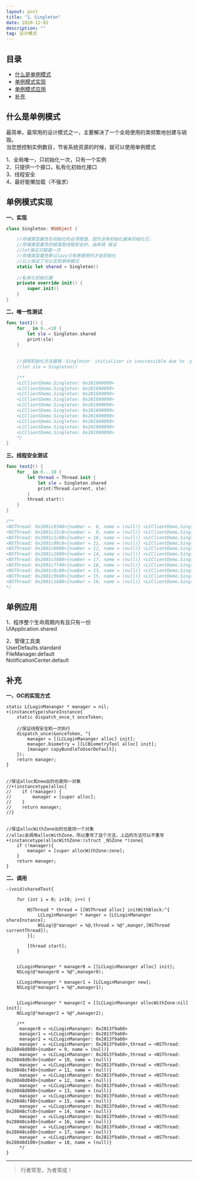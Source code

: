 ```yaml
---
layout: post
title: "1、Singleton"
date: 2020-12-02
description: ""
tag: 设计模式
---
```







## 目录

* [什么是单例模式](#content1)
* [单例模式实现](#content2)
* [单例模式应用](#content3)
* [补充](#content4)







<!-- ************************************************ -->
## <a id="content1"></a>什么是单例模式

最简单，最常用的设计模式之一，主要解决了一个全局使用的类频繁地创建与销毁。   
当您想控制实例数目，节省系统资源的时候，就可以使用单例模式   

1、全局唯一，只初始化一次，只有一个实例      
2、只提供一个接口，私有化初始化接口      
3、线程安全      
4、最好能懒加载（不强求） 


<!-- ************************************************ -->
## <a id="content2"></a>单例模式实现

**一、实现**

```swift
class Singleton: NSObject {

    //存储类型属性在初始化时必须赋值，因为没有初始化器来初始化它，
    //存储类型属性的赋值是线程安全的，由系统 保证
    //let保证只赋值一次
    //存储类型属性默认lazy只有再使用时才会初始化
    //以上保证了可以实现单例模式
    static let shared = Singleton()
    
    //私有化初始化器
    private override init() {
        super.init()
    }
}
```

**二、唯一性测试**

```swift
func test1() {
    for _ in 0..<10 {
        let sle = Singleton.shared
        print(sle)
    }
    
    
    //调用初始化方法报错：Singleton' initializer is inaccessible due to 'private' protection level
    //let sle = Singleton()

    /**
    <LCClientDemo.Singleton: 0x281690090>
    <LCClientDemo.Singleton: 0x281690090>
    <LCClientDemo.Singleton: 0x281690090>
    <LCClientDemo.Singleton: 0x281690090>
    <LCClientDemo.Singleton: 0x281690090>
    <LCClientDemo.Singleton: 0x281690090>
    <LCClientDemo.Singleton: 0x281690090>
    <LCClientDemo.Singleton: 0x281690090>
    <LCClientDemo.Singleton: 0x281690090>
    <LCClientDemo.Singleton: 0x281690090>
    */
}
```

**三、线程安全测试**

```swift
func test2() {
    for _ in 0...10 {
        let thread = Thread.init {
            let sle = Singleton.shared
            print(Thread.current, sle)
        }
        thread.start()
    }
}

/**
<NSThread: 0x2801c0340>{number =  8, name = (null)} <LCClientDemo.Singleton: 0x281690090>
<NSThread: 0x2801c15c0>{number =  9, name = (null)} <LCClientDemo.Singleton: 0x281690090>
<NSThread: 0x2801c1c80>{number = 10, name = (null)} <LCClientDemo.Singleton: 0x281690090>
<NSThread: 0x2801c09c0>{number = 11, name = (null)} <LCClientDemo.Singleton: 0x281690090>
<NSThread: 0x2801c0000>{number = 12, name = (null)} <LCClientDemo.Singleton: 0x281690090>
<NSThread: 0x2801c2080>{number = 14, name = (null)} <LCClientDemo.Singleton: 0x281690090>
<NSThread: 0x2801c5880>{number = 17, name = (null)} <LCClientDemo.Singleton: 0x281690090>
<NSThread: 0x2801c7f40>{number = 18, name = (null)} <LCClientDemo.Singleton: 0x281690090>
<NSThread: 0x2801c0c80>{number = 13, name = (null)} <LCClientDemo.Singleton: 0x281690090>
<NSThread: 0x2801c0940>{number = 15, name = (null)} <LCClientDemo.Singleton: 0x281690090>
<NSThread: 0x2801c1680>{number = 16, name = (null)} <LCClientDemo.Singleton: 0x281690090>
*/
```





<!-- ************************************************ -->
## <a id="content3"></a>单例应用

1、程序整个生命周期内有且只有一份   
    UIApplication.shared

2、管理工具类    
    UserDefaults.standard   
    FileManager.default    
    NotificationCenter.default    


<!-- ************************************************ -->
## <a id="content4"></a>补充

**一、OC的实现方式**

```
static LCLoginMananger * manager = nil;
+(instancetype)shareInstance{
    static dispatch_once_t onceToken;

    //保证线程安全和一次执行
    dispatch_once(&onceToken, ^{
        manager = [[LCLoginMananger alloc] init];
        manager.biometry = [[LCBiometryTool alloc] init];
        [manager copyBundleToUserDefault];
    });
    return manager;
}


//保证alloc和new出的也是同一对象
//+(instancetype)alloc{
//    if (!manager) {
//        manager = [super alloc];
//    }
//    return manager;
//}


//保证allocWithZone出的也是同一个对象
//alloc会调用allocWithZone，所以重写了这个方法，上边的方法可以不重写
+(instancetype)allocWithZone:(struct _NSZone *)zone{
    if (!manager){
        manager = [super allocWithZone:zone];
    }
    return manager;
}
```

**二、调用**

```
-(void)sharedTest{

    for (int i = 0; i<10; i++) {
        
        NSThread * thread = [[NSThread alloc] initWithBlock:^{
            LCLoginMananger * manger = [LCLoginMananger shareInstance];
            NSLog(@"manager = %@,thread = %@",manger,[NSThread currentThread]);
        }];
        
        [thread start];
    }
    
    
    LCLoginMananger * manager0 = [[LCLoginMananger alloc] init];
    NSLog(@"manager0 = %@",manager0);
    
    LCLoginMananger * manager1 = [LCLoginMananger new];
    NSLog(@"manager1 = %@",manager1);
    
    
    LCLoginMananger * manager2 = [[LCLoginMananger allocWithZone:nil] init];
    NSLog(@"manager2 = %@",manager2);
    
    /**
     manager0 = <LCLoginMananger: 0x2813f9a60>
     manager1 = <LCLoginMananger: 0x2813f9a60>
     manager2 = <LCLoginMananger: 0x2813f9a60>
     manager  = <LCLoginMananger: 0x2813f9a60>,thread = <NSThread: 0x28048d080>{number = 9, name = (null)}
     manager  = <LCLoginMananger: 0x2813f9a60>,thread = <NSThread: 0x28048d0c0>{number = 10, name = (null)}
     manager  = <LCLoginMananger: 0x2813f9a60>,thread = <NSThread: 0x28048cf40>{number = 11, name = (null)}
     manager  = <LCLoginMananger: 0x2813f9a60>,thread = <NSThread: 0x28048d040>{number = 12, name = (null)}
     manager  = <LCLoginMananger: 0x2813f9a60>,thread = <NSThread: 0x28048d000>{number = 13, name = (null)}
     manager  = <LCLoginMananger: 0x2813f9a60>,thread = <NSThread: 0x28048cf80>{number = 15, name = (null)}
     manager  = <LCLoginMananger: 0x2813f9a60>,thread = <NSThread: 0x28048cfc0>{number = 14, name = (null)}
     manager  = <LCLoginMananger: 0x2813f9a60>,thread = <NSThread: 0x28048ce40>{number = 16, name = (null)}
     manager  = <LCLoginMananger: 0x2813f9a60>,thread = <NSThread: 0x28048ce80>{number = 17, name = (null)}
     manager  = <LCLoginMananger: 0x2813f9a60>,thread = <NSThread: 0x28048d100>{number = 18, name = (null)}
     */
}
```


----------
>  行者常至，为者常成！


